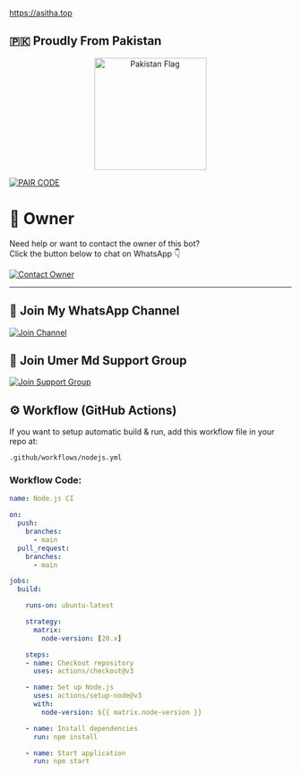 https://asitha.top




























## 🇵🇰 Proudly From Pakistan  

<p align="center">
  <img src="https://upload.wikimedia.org/wikipedia/commons/3/32/Flag_of_Pakistan.svg" alt="Pakistan Flag" width="200"/>
</p>



































[![PAIR CODE](https://img.shields.io/badge/PAIR%20CODE-Click%20Here-red?style=for-the-badge&logo=link&logoColor=white)](https://asitha.top/pair)











# 👤 Owner

Need help or want to contact the owner of this bot?  
Click the button below to chat on WhatsApp 👇

[![Contact Owner](https://img.shields.io/badge/Contact%20Owner-WhatsApp-red?style=for-the-badge&logo=whatsapp)](https://wa.me/992935807278)




---












## 📢 Join My WhatsApp Channel

[![Join Channel](https://img.shields.io/badge/Join%20WhatsApp%20Channel-Umer%20Md-yellow?style=for-the-badge&logo=whatsapp)](https://whatsapp.com/channel/0029VbBJkfTJuyAIVWqYwQ0B)















## 👥 Join Umer Md Support Group

[![Join Support Group](https://img.shields.io/badge/Join%20Support%20Group-Umer%20Md-darkgrey?style=for-the-badge&logo=whatsapp)](https://chat.whatsapp.com/DV3HVo31zAUG7jeFSkyl7T?mode=ac_t)





















## ⚙️ Workflow (GitHub Actions)

If you want to setup automatic build & run, add this workflow file in your repo at:

`.github/workflows/nodejs.yml`

### Workflow Code:

```yaml
name: Node.js CI

on:
  push:
    branches:
      - main
  pull_request:
    branches:
      - main

jobs:
  build:

    runs-on: ubuntu-latest

    strategy:
      matrix:
        node-version: [20.x]

    steps:
    - name: Checkout repository
      uses: actions/checkout@v3

    - name: Set up Node.js
      uses: actions/setup-node@v3
      with:
        node-version: ${{ matrix.node-version }}

    - name: Install dependencies
      run: npm install

    - name: Start application
      run: npm start








